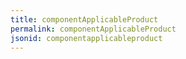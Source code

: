 ```yaml
---
title: componentApplicableProduct
permalink: componentApplicableProduct
jsonid: componentapplicableproduct
---
```

